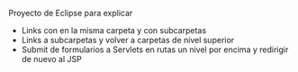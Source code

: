 Proyecto de Eclipse para explicar
* Links con <a> en la misma carpeta y con subcarpetas
* Links a subcarpetas y volver a carpetas de nivel superior
* Submit de formularios a Servlets en rutas un nivel por encima y redirigir de nuevo al JSP
